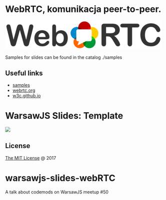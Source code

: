 # WebRTC, komunikacja peer-to-peer.

<img src="./pictures/webRTC-logo.svg" width="500" />

Samples for slides can be found in the catalog ./samples


## Useful links

* [samples](https://webrtc.github.io/samples/)
* [webrtc.org](https://webrtc.org/)
* [w3c.github.io](http://w3c.github.io/webrtc-pc/)

# WarsawJS Slides: Template

<img src="./vendors/shower-warsawjs/images/logo.svg" width="400" />

## License

[The MIT License](http://en.wikipedia.org/wiki/MIT_License) @ 2017


# warsawjs-slides-webRTC
A talk about codemods on WarsawJS meetup #50